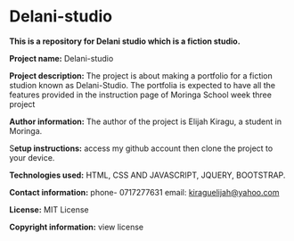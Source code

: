 # Delani-studio
**This is a repository for Delani studio which is a fiction studio.**

**Project name:** Delani-studio

**Project description:** The project is about making a portfolio for a fiction studion known as Delani-Studio. 
The portfolia is expected to have all the features provided in the instruction page of Moringa School week three project

**Author information:** The author of the project is Elijah Kiragu, a student in Moringa.

S**etup instructions:** access my github account then clone the project to your device.

**Technologies used:** HTML, CSS AND JAVASCRIPT, JQUERY, BOOTSTRAP.

**Contact information:** phone- 0717277631 email: kiraguelijah@yahoo.com

**License:** MIT License

**Copyright information:** view license

